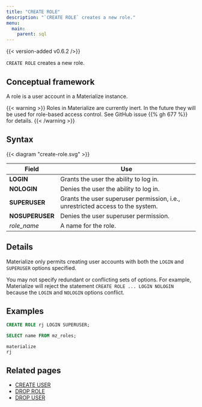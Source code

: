 ```yaml
---
title: "CREATE ROLE"
description: "`CREATE ROLE` creates a new role."
menu:
  main:
    parent: sql
---
```


{{< version-added v0.6.2 />}}

`CREATE ROLE` creates a new role.

## Conceptual framework

A role is a user account in a Materialize instance.

{{< warning >}}
Roles in Materialize are currently inert. In the future they will be used for
role-based access control. See GitHub issue {{% gh 677 %}} for details.
{{< /warning >}}

## Syntax

{{< diagram "create-role.svg" >}}

Field | Use
------|-----
**LOGIN** | Grants the user the ability to log in.
**NOLOGIN** | Denies the user the ability to log in.
**SUPERUSER** | Grants the user superuser permission, i.e., unrestricted access to the system.
**NOSUPERUSER** | Denies the user superuser permission.
_role_name_ | A name for the role.

## Details

Materialize only permits creating user accounts with both the `LOGIN` and
`SUPERUSER` options specified.

You may not specify redundant or conflicting sets of options. For example,
Materialize will reject the statement `CREATE ROLE ... LOGIN NOLOGIN` because
the `LOGIN` and `NOLOGIN` options conflict.

## Examples

```sql
CREATE ROLE rj LOGIN SUPERUSER;
```
```sql
SELECT name FROM mz_roles;
```
```nofmt
materialize
rj
```

## Related pages

- [CREATE USER](../create-user)
- [DROP ROLE](../drop-role)
- [DROP USER](../drop-user)

